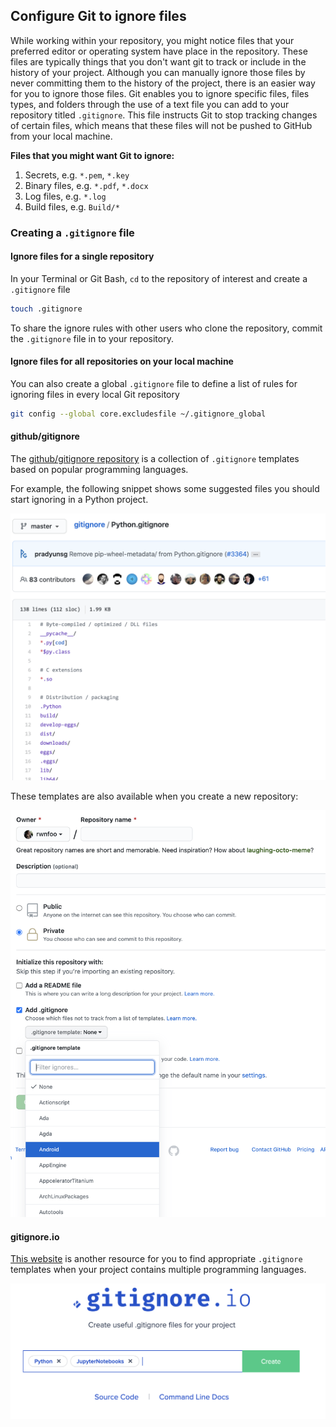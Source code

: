 ## Configure Git to ignore files

While working within your repository, you might notice files that your preferred editor or operating system have place in the repository. These files are typically things that you don't want git to track or include in the history of your project. Although you can manually ignore those files by never committing them to the history of the project, there is an easier way for you to ignore those files. Git enables you to ignore specific files, files types, and folders through the use of a text file you can add to your  repository titled `.gitignore`. This file instructs Git to stop tracking changes of certain files, which means that these files will not be pushed to GitHub from your local machine.

**Files that you might want Git to ignore:**

1. Secrets, e.g. `*.pem`, `*.key`
1. Binary files, e.g. `*.pdf`, `*.docx`
1. Log files, e.g. `*.log`
1. Build files, e.g. `Build/*`

### Creating a `.gitignore` file

#### Ignore files for a single repository

In your Terminal or Git Bash, `cd` to the repository of interest and create a `.gitignore` file

```sh
touch .gitignore
```

To share the ignore rules with other users who clone the repository, commit the `.gitignore` file in to your repository.

#### Ignore files for all repositories on your local machine

You can also create a global `.gitignore` file to define a list of rules for ignoring files in every local Git repository

```sh
git config --global core.excludesfile ~/.gitignore_global
```

#### github/gitignore

The [github/gitignore repository](https://github.com/github/gitignore) is a collection of `.gitignore` templates based on popular programming languages.

For example, the following snippet shows some suggested files you should start ignoring in a Python project.

![python-gitignore](img/python-gitignore.png ':size=60%')

These templates are also available when you create a new repository:

![create-gitignore-repo](img/gitignore-create-repo.png ':size=60%')

#### gitignore.io

[This website](https://www.toptal.com/developers/gitignore) is another resource for you to find appropriate `.gitignore` templates when your project contains multiple programming languages.

![gitignore.io](img/gitignore.io.png)
